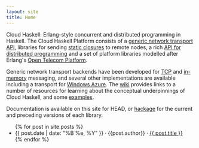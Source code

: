 ```yaml
---
layout: site
title: Home
---
```

Cloud Haskell: Erlang-style concurrent and distributed programming in Haskell.
The Cloud Haskell Platform consists of a
[generic network transport API](https://github.com/haskell-distributed/network-transport),
libraries for sending [static closures](https://github.com/haskell-distributed/distributed-static) to remote nodes, a rich [API for distributed programming](https://github.com/haskell-distributed/distributed-process) and a
set of platform libraries modelled after Erlang's [Open Telecom Platform](http://www.erlang.org/doc/).

Generic network transport backends have been developed for
[TCP](https://github.com/haskell-distributed/network-transport-tcp) and
[in-memory](https://github.com/haskell-distributed/network-transport-inmemory)
messaging, and several other implementations are available including a transport for
[Windows Azure](https://github.com/haskell-distributed/distributed-process-azure). The [wiki](/wiki.html) provides links to a number of resources for learning about the conceptual underpinnings of Cloud Haskell, and some [examples](https://github.com/haskell-distributed/distributed-process-demos).

Documentation is available on this site for HEAD, or
[hackage](http://hackage.haskell.org/package/distributed-process) for the current and preceding versions of
each library.

<div class="content">
  <div class="related">
    <ul>
      {% for post in site.posts %}
      <li>
        <span>{{ post.date | date: "%B %e, %Y" }}</span> &middot; <span>{{post.author}}</span> &middot; <span><a href="{% if post.link != null %}{{ post.link }}{% else %}{{ post.url }}{% endif %}">{{ post.title }}</a></span>
      </li>
      {% endfor %}
    </ul>
  </div>
</div>

